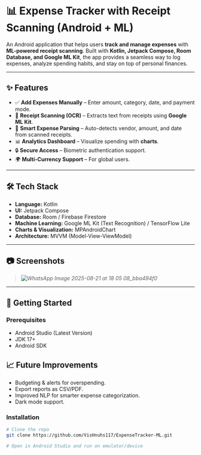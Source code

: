 # 📊 Expense Tracker with Receipt Scanning (Android + ML)

An Android application that helps users **track and manage expenses** with **ML-powered receipt scanning**. Built with **Kotlin, Jetpack Compose, Room Database, and Google ML Kit**, the app provides a seamless way to log expenses, analyze spending habits, and stay on top of personal finances.  

---

## ✨ Features
- ✅ **Add Expenses Manually** – Enter amount, category, date, and payment mode.  
- 🤖 **Receipt Scanning (OCR)** – Extracts text from receipts using **Google ML Kit**.  
- 🧠 **Smart Expense Parsing** – Auto-detects vendor, amount, and date from scanned receipts.  
- 📊 **Analytics Dashboard** – Visualize spending with **charts**.    
- 🔒 **Secure Access** – Biometric authentication support.  
- 🌍 **Multi-Currency Support** – For global users.  

---

## 🛠️ Tech Stack
- **Language:** Kotlin  
- **UI:** Jetpack Compose  
- **Database:** Room / Firebase Firestore  
- **Machine Learning:** Google ML Kit (Text Recognition) / TensorFlow Lite  
- **Charts & Visualization:** MPAndroidChart  
- **Architecture:** MVVM (Model-View-ViewModel)  

---

## 📷 Screenshots
> *![WhatsApp Image 2025-08-21 at 18 05 08_bba494f0](https://github.com/user-attachments/assets/56507265-354b-442d-bf8f-aa918478f51b)*  

---

## 🚀 Getting Started

### Prerequisites
- Android Studio (Latest Version)  
- JDK 17+  
- Android SDK

## 📈 Future Improvements

- Budgeting & alerts for overspending.  
- Export reports as CSV/PDF.  
- Improved NLP for smarter expense categorization.
- Dark mode support. 

### Installation
```bash
# Clone the repo
git clone https://github.com/VisHnuhs117/ExpenseTracker-ML.git

# Open in Android Studio and run on emulator/device
